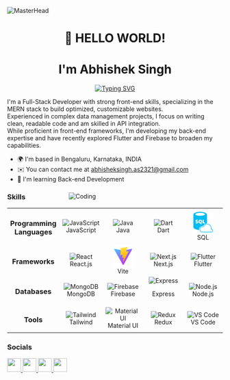![MasterHead](https://miro.medium.com/max/1136/0*sDuDpo2NIBrYYVJl)
<h1 align="center">
    👋 HELLO WORLD!  
</h1>
<h1 align="center"> 
    I'm Abhishek Singh 
</h1>


<div align="center">
  <a href="https://git.io/typing-svg">
    <img src="https://readme-typing-svg.herokuapp.com?font=Fira+Code&size=32&pause=1000&center=true&vCenter=true&width=435&lines=Full+Stack+Developer;Mern+Stack+Developer;React+Developer;JavaScript+Developer;Flutter+Developer" alt="Typing SVG" />
  </a>
</div>

I'm a Full-Stack Developer with strong front-end skills, specializing in the MERN stack to build optimized, customizable websites. <br/>
Experienced in complex data management projects, I focus on writing clean, readable code and am skilled in API integration.  <br/> 
While proficient in front-end frameworks, I'm developing my back-end expertise and have recently explored Flutter and Firebase to broaden my capabilities.

* 🌍  I'm based in Bengaluru, Karnataka, INDIA
* ✉️  You can contact me at [abhisheksingh.as2321@gmail.com](mailto:abhisheksingh.as2321@gmail.com)
* 🧠  I'm learning Back-end Development 

<div>
  <img align="right" alt="Coding" width="360" src="https://cdn.dribbble.com/users/1162077/screenshots/3848914/programmer.gif">

  ### Skills
  <table>
    <tr>
      <td align="center" width="100">
        <h3>Programming Languages</h3>
      </td>
      <td align="center" width="100">
        <img src="https://raw.githubusercontent.com/danielcranney/readme-generator/main/public/icons/skills/javascript-colored.svg" width="48" height="48" alt="JavaScript"/>
        <br>JavaScript
      </td>
      <td align="center" width="100">
        <img src="https://raw.githubusercontent.com/danielcranney/readme-generator/main/public/icons/skills/java-colored.svg" width="48" height="48" alt="Java"/>
        <br>Java
      </td>
      <td align="center" width="100">
        <img src="https://raw.githubusercontent.com/danielcranney/readme-generator/main/public/icons/skills/dart-colored.svg" width="48" height="48" alt="Dart"/>
        <br>Dart
      </td>
      <td align="center" width="100">
        <img src="https://raw.githubusercontent.com/as-abhishek-21/as-abhishek-21/main/sql.svg" width="48" height="48" alt="Dart"/>
        <br>SQL
      </td>
    </tr>
    <tr>
      <td align="center" width="100">
        <h3>Frameworks</h3>
      </td>
      <td align="center" width="100">
        <img src="https://raw.githubusercontent.com/danielcranney/readme-generator/main/public/icons/skills/react-colored.svg" width="48" height="48" alt="React"/>
        <br>React.js
      </td>
        <td align="center" width="100">
            <img src="https://raw.githubusercontent.com/as-abhishek-21/as-abhishek-21/487c71a09efe2deb3ff2052b99dc185dfc5cbd1f/vite.svg" width="48" height="48" alt="Vite"/>
            <br>Vite
          </td>
      <td align="center" width="100">
        <img src="https://raw.githubusercontent.com/danielcranney/readme-generator/main/public/icons/skills/nextjs-colored.svg" width="48" height="48" alt="Next.js"/>
        <br>Next.js
      </td>
      <td align="center" width="100">
        <img src="https://raw.githubusercontent.com/danielcranney/readme-generator/main/public/icons/skills/flutter-colored.svg" width="48" height="48" alt="Flutter"/>
        <br>Flutter
      </td>
    </tr>
    <tr>
      <td align="center" width="100">
        <h3>Databases</h3>
      </td>
      <td align="center" width="100">
        <img src="https://raw.githubusercontent.com/danielcranney/readme-generator/main/public/icons/skills/mongodb-colored.svg" width="48" height="48" alt="MongoDB"/>
        <br>MongoDB
      </td>
      <td align="center" width="100">
        <img src="https://raw.githubusercontent.com/danielcranney/readme-generator/main/public/icons/skills/firebase-colored.svg" width="48" height="48" alt="Firebase"/>
        <br>Firebase
      </td>
      <td align="center" width="100">
        <img src="https://raw.githubusercontent.com/danielcranney/readme-generator/main/public/icons/skills/express-colored.svg" width="48" height="48" alt="Express"/>
        <p>Express</p>
      </td>
      <td align="center" width="100">
        <img src="https://raw.githubusercontent.com/danielcranney/readme-generator/main/public/icons/skills/nodejs-colored.svg" width="48" height="48" alt="Node.js"/>
        <br>Node.js
      </td>
    </tr>
    <tr>
      <td align="center" width="100">
        <h3>Tools</h3>
      </td>
      <td align="center" width="100">
        <img src="https://raw.githubusercontent.com/danielcranney/readme-generator/main/public/icons/skills/tailwindcss-colored.svg" width="48" height="48" alt="Tailwind"/>
        <br>Tailwind
      </td>
      <td align="center" width="100">
        <img src="https://raw.githubusercontent.com/danielcranney/readme-generator/main/public/icons/skills/materialui-colored.svg" width="48" height="48" alt="Material UI"/>
        <br>Material UI
      </td>
      <td align="center" width="100">
        <img src="https://raw.githubusercontent.com/danielcranney/readme-generator/main/public/icons/skills/redux-colored.svg" width="48" height="48" alt="Redux"/>
        <br>Redux
      </td>
        <td align="center" width="100">
            <img src="https://code.visualstudio.com/assets/images/code-stable.png" width="48" height="48" alt="VS Code"/>
            <br>VS Code
        </td>
    </tr>
  </table>
</div>




### Socials
<p align="left">
  <a href="https://github.com/as-abhishek-21" target="_blank" rel="noreferrer">
    <img src="https://raw.githubusercontent.com/danielcranney/readme-generator/main/public/icons/socials/github.svg" width="32" height="32" />
  </a> 
  <a href="https://www.hackerrank.com/profile/abhisheksingh_a7" target="_blank" rel="noreferrer">
    <img src="https://upload.wikimedia.org/wikipedia/commons/4/40/HackerRank_Icon-1000px.png" width="32" height="32" />
  </a> 
  <a href="https://www.linkedin.com/in/abhishek-singh-87544b276/" target="_blank" rel="noreferrer">
    <img src="https://raw.githubusercontent.com/danielcranney/readme-generator/main/public/icons/socials/linkedin.svg" width="32" height="32" />
  </a> 
  <a href="https://leetcode.com/user4502Pk/" target="_blank" rel="noreferrer">
    <img src="https://upload.wikimedia.org/wikipedia/commons/1/19/LeetCode_logo_black.png" width="32" height="32" />
  </a>
</p>
